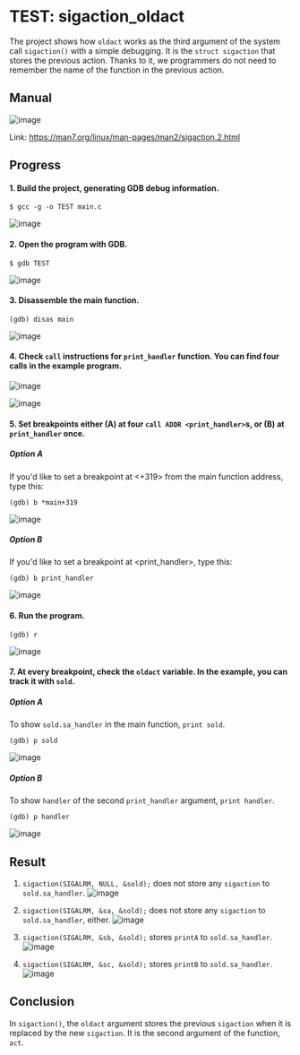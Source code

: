 # TEST: sigaction_oldact
The project shows how `oldact` works as the third argument of the system call `sigaction()` with a simple debugging. It is the `struct sigaction` that stores the previous action. Thanks to it, we programmers do not need to remember the name of the function in the previous action.

## Manual
![image](https://github.com/user-attachments/assets/3e021068-c965-4843-82cc-ffa11a9d86b3)

Link: https://man7.org/linux/man-pages/man2/sigaction.2.html

## Progress
#### 1. Build the project, generating GDB debug information.

```
$ gcc -g -o TEST main.c
```

![image](https://github.com/user-attachments/assets/bf572a4c-d316-429a-91c6-2e8d04830bc5)

#### 2. Open the program with GDB.

```
$ gdb TEST
```

![image](https://github.com/user-attachments/assets/925a105a-75ba-4fa2-9117-be424c8735eb)

#### 3. Disassemble the main function.

```
(gdb) disas main
```

![image](https://github.com/user-attachments/assets/3165f88f-dbc6-43f8-9c34-88d1e1e3bb4a)

#### 4. Check `call` instructions for `print_handler` function. You can find four calls in the example program.

![image](https://github.com/user-attachments/assets/54600991-386e-4564-8d7e-96e47760bee3)

![image](https://github.com/user-attachments/assets/6a4dc4f9-fa39-4463-ac72-3620a0995d0c)

#### 5. Set breakpoints either (A) at four `call ADDR <print_handler>`s, or (B) at `print_handler` once.

##### Option A
If you'd like to set a breakpoint at <+319> from the main function address, type this:
```
(gdb) b *main+319
```

![image](https://github.com/user-attachments/assets/ad9d8de4-9860-4207-8c6c-739c9f2f3ec7)

##### Option B
If you'd like to set a breakpoint at <print_handler>, type this:
```
(gdb) b print_handler
```

![image](https://github.com/user-attachments/assets/a6ea5ac9-b024-4538-be57-d5ba051f571b)

#### 6. Run the program.

```
(gdb) r
```

![image](https://github.com/user-attachments/assets/2a05a3d7-7020-40f2-9d6f-75a292e79ca0)

#### 7. At every breakpoint, check the `oldact` variable. In the example, you can track it with `sold`.

##### Option A
To show `sold.sa_handler` in the main function, `print sold`.

```
(gdb) p sold
```

![image](https://github.com/user-attachments/assets/ee35c4ad-0ef1-4a51-b9f4-8ef905d13261)

##### Option B
To show `handler` of the second `print_handler` argument, `print handler`.

```
(gdb) p handler
```

![image](https://github.com/user-attachments/assets/478d9ae7-a9c2-4ec7-b104-ebe752c99f0d)

## Result
1. `sigaction(SIGALRM, NULL, &sold);` does not store any `sigaction` to `sold.sa_handler`.
![image](https://github.com/user-attachments/assets/7ebb8a3c-89b0-4555-b6e7-95eec8539645)

2. `sigaction(SIGALRM, &sa, &sold);` does not store any `sigaction` to `sold.sa_handler`, either.
![image](https://github.com/user-attachments/assets/6f8215cb-739b-4808-bc88-4feaa940be65)

3. `sigaction(SIGALRM, &sb, &sold);` stores `printA` to `sold.sa_handler`.
![image](https://github.com/user-attachments/assets/ff92e4a9-341a-4f6d-ae2d-95510e57640b)

4. `sigaction(SIGALRM, &sc, &sold);` stores `printB` to `sold.sa_handler`.
![image](https://github.com/user-attachments/assets/b5062267-76cb-4a63-92a9-1db9571426c8)

## Conclusion
In `sigaction()`, the `oldact` argument stores the previous `sigaction` when it is replaced by the new `sigaction`. It is the second argument of the function, `act`.

